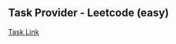## Task Provider - Leetcode (easy)

[Task Link](https://leetcode.com/problems/game-play-analysis-i/description/)